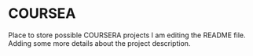 # COURSEA
Place to store possible COURSERA projects
I am editing the README file. Adding some more details about the project description.

